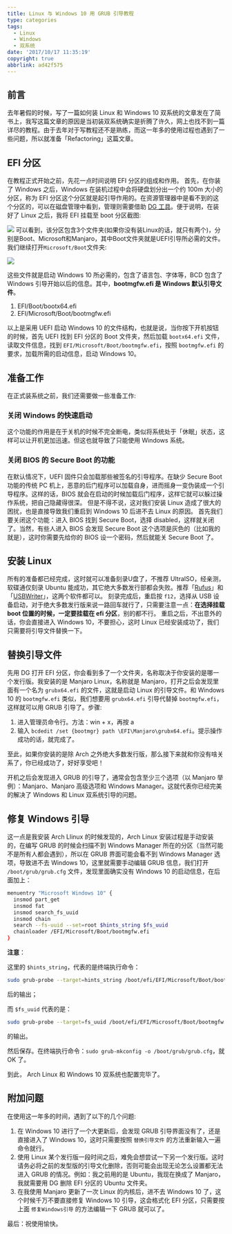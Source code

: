 ```yaml
---
title: Linux 与 Windows 10 用 GRUB 引导教程
type: categories
tags:
  - Linux
  - Windows
  - 双系统
date: '2017/10/17 11:35:19'
copyright: true
abbrlink: ad42f575
---
```


## 前言
去年暑假的时候，写了一篇如何装 Linux 和 Windows 10 双系统的文章发在了简书上，我写这篇文章的原因是当初装双系统确实是折腾了许久，网上也找不到一篇详尽的教程。由于去年对于写教程还不是熟练，而这一年多的使用过程也遇到了一些问题，所以就准备「Refactoring」这篇文章。
## EFI 分区
在教程正式开始之前，先花一点时间说明 EFI 分区的组成和作用。
首先，在你装了 Windows 之后，Windows 在装机过程中会将硬盘划分出一个约 100m 大小的分区，称为 EFI 分区这个分区就是起引导作用的。在资源管理器中是看不到的这个分区的，可以在磁盘管理中看到，管理则需要借助 <a href="http://www.diskgenius.cn/" target="_blank" rel="noopener">DG 工具</a>。便于说明，在装好了 Linux 之后，我将 EFI 挂载至 boot 分区截图:
<!-- more -->
![](https://ws1.sinaimg.cn/large/ba22af52gy1fkl3a5pwv6j20ng0hwwfn.jpg)
可以看到，该分区包含3个文件夹(如果你没有装Linux的话，就只有两个)，分别是Boot、Microsoft和Manjaro，其中Boot文件夹就是UEFI引导所必需的文件。
我们继续打开`Microsoft/Boot`文件夹:

![](https://ws1.sinaimg.cn/large/ba22af52gy1fkl3b006w1j20ng0hwdhj.jpg)

这些文件就是启动 Windows 10 所必需的，包含了语言包、字体等，BCD 包含了 Windows 引导开始以后的信息。其中，**bootmgfw.efi 是 Windows 默认引导文件**。
1. EFI/Boot/bootx64.efi
2. EFI/Microsoft/Boot/bootmgfw.efi

以上是采用 UEFI 启动 Windows 10 的文件结构，也就是说，当你按下开机按钮的时候，首先 UEFI 找到 EFI 分区的 Boot 文件夹，然后加载 `bootx64.efi` 文件，读取文件信息，找到 `EFI/Microsoft/Boot/bootmgfw.efi`，按照 `bootmgfw.efi` 的要求，加载所需的启动信息，启动 Windows 10。

## 准备工作
在正式装系统之前，我们还需要做一些准备工作:
### 关闭 Windows 的快速启动
这个功能的作用是在于关机的时候不完全断电，类似将系统处于「休眠」状态，这样可以让开机更加迅速。但这也就导致了只能使用 Windows 系统。
### 关闭 BIOS 的 Secure Boot 的功能
在默认情况下，UEFI 固件只会加载那些被签名的引导程序。在缺少 Secure Boot 功能的传统 PC 机上，恶意的后门程序可以加载自身，进而摇身一变伪装成一个引导程序。这样的话，BIOS 就会在启动的时候加载后门程序，这样它就可以躲过操作系统，把自己隐藏得很深。
但是不得不说，这对我们安装 Linux 造成了很大的困扰，也是直接导致我们重启到 Windows 10 后进不去 Linux 的原因。
首先我们要关闭这个功能：进入 BIOS 找到 Secure Boot，选择 disabled，这样就关闭了。当然，有些人进入 BIOS 会发现 Secure Boot 这个选项是灰色的（比如我的就是），这时你需要先给你的 BIOS 设一个密码，然后就能关 Secure Boot 了。
## 安装 Linux
所有的准备都已经完成，这时就可以准备刻录U盘了，不推荐 UltraISO，经亲测，软碟通仅刻录 Ubuntu 能成功，其它绝大多数发行部都会失败。推荐「[Rufus](https://rufus.akeo.ie/)」和「[USBWriter](https://sourceforge.net/projects/usbwriter/)」，这两个软件都可以。
刻录完成后，重启按 `f12`，选择从 USB 设备启动，对于绝大多数发行版来说一路回车就行了，只需要注意一点：**在选择挂载 boot 位置的时候，一定要挂载在 efi 分区**，别的都不行。
重启之后，不出意外的话，你会直接进入 Windows 10，不要担心，这时 Linux 已经安装成功了，我们只需要将引导文件替换一下。

## 替换引导文件
先用 DG 打开 EFI 分区，你会看到多了一个文件夹，名称取决于你安装的是哪一个发行版。我安装的是 Manjaro Linux，名称就是 Manjaro，打开之后会发现里面有一个名为 `grubx64.efi` 的文件，这就是启动 Linux 的引导文件。和 Windows 10 的 `bootmgfw.efi` 类似，我们想要用 `grubx64.efi` 引导代替掉 `bootmgfw.efi`，这样就可以用 GRUB 引导了。步骤:
1. 进入管理员命令行。方法：win + x，再按 a
2. 输入 `bcdedit /set {bootmgr} path \EFI\Manjaro\grubx64.efi`。提示操作成功的话，就完成了。

至此，如果你安装的是除 Arch 之外绝大多数发行版，那么接下来就和你没有啥关系了，你已经成功了，好好享受吧！

开机之后会发现进入 GRUB 的引导了，通常会包含至少三个选项（以 Manjaro 举例）：Manjaro、Manjaro 高级选项和 Windows Manager。这就代表你已经完美的解决了 Windows 和 Linux 双系统引导的问题。
## 修复 Windows 引导
这一点是我安装 Arch Llinux 的时候发现的，Arch Linux 安装过程是手动安装的，在编写 GRUB 的时候会扫描不到 Windows Manager 所在的分区（当然可能不是所有人都会遇到），所以在 GRUB 界面可能会看不到 Windows Manager 选项，导致进不去 Windows 10，这里就需要手动编辑 GRUB 信息，我们打开 `/boot/grub/grub.cfg` 文件，发现里面确实没有 Windows 10 的启动信息，在后面加上：

```bash
menuentry "Microsoft Windows 10" {
  insmod part_get
  insmod fat
  insmod search_fs_uuid
  insmod chain
  search --fs-uuid --set=root $hints_string $fs_uuid
  chainloader /EFI/Microsoft/Boot/bootmgfw.efi
}
```

**注意**：

这里的 `$hints_string`，代表的是终端执行命令：

```bash
sudo grub-probe --target=hints_string /boot/efi/EFI/Microsoft/Boot/bootmgfw.efi
```
后的输出；

而 `$fs_uuid` 代表的是：

```bash
sudo grub-probe --target=fs_uuid /boot/efi/EFI/Microsoft/Boot/bootmgfw.efi
```

的输出。

然后保存。在终端执行命令：`sudo grub-mkconfig -o /boot/grub/grub.cfg`，就 OK 了。

到此， Arch Linux 和 Windows 10 双系统也配置完毕了。

## 附加问题

在使用这一年多的时间，遇到了以下的几个问题:
1. 在 Windows 10 进行了一个大更新后，会发现 GRUB 引导界面没有了，还是直接进入了 Windows 10，这时只需要按照 `替换引导文件` 的方法重新输入一遍命令就行。
2. 使用 Linux 某个发行版一段时间之后，难免会想尝试一下另一个发行版。这时请务必将之前的发型版的引导文化删除，否则可能会出现无论怎么设置都无法进入 GRUB 的情况。例如：我之前用的是 Ubuntu，我现在换成了 Manjaro，我就需要用 DG 删除 EFI 分区的 Ubuntu 文件夹。
3. 在我使用 Manjaro 更新了一次 Linux 的内核后，进不去 Windows 10 了，这个时候千万不要直接修复 Windows 10 引导，这会格式化 EFI 分区，只需要按上面 `修复Windows引导` 的方法编辑一下 GRUB 就可以了。

最后：祝使用愉快。